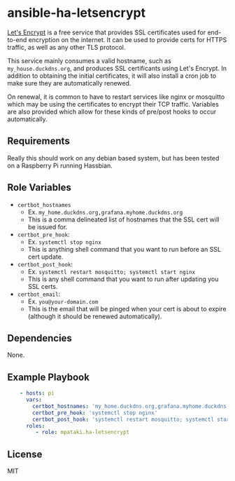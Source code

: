 # ansible-ha-letsencrypt

[Let's Encrypt](https://letsencrypt.org/) is a free service that provides SSL certificates used for end-to-end encryption on the internet. It can be used to provide certs for HTTPS traffic, as well as any other TLS protocol.

This service mainly consumes a valid hostname, such as `my_house.duckdns.org`, and produces SSL certificants using Let's Encrypt. In addition to obtaining the initial certificates, it will also install a cron job to make sure they are automatically renewed.

On renewal, it is common to have to restart services like nginx or mosquitto which may be using the certificates to encrypt their TCP traffic. Variables are also provided which allow for these kinds of pre/post hooks to occur automatically.

## Requirements

Really this should work on any debian based system, but has been tested on a Raspberry Pi running Hassbian.

## Role Variables

- `certbot_hostnames`
  - Ex. `my_home.duckdns.org,grafana.myhome.duckdns.org`
  - This is a comma delineated list of hostnames that the SSL cert will be issued for.
- `certbot_pre_hook`:
  - Ex. `systemctl stop nginx`
  - This is anything shell command that you want to run before an SSL cert update.
- `certbot_post_hook`:
  - Ex. `systemctl restart mosquitto; systemctl start nginx`
  - This is any shell command that you want to run after updating you SSL certs.
- `certbot_email`:
  - Ex. `you@your-domain.com`
  - This is the email that will be pinged when your cert is about to expire (although it should be renewed automatically).

## Dependencies

None.

## Example Playbook

```yml
    - hosts: pi
      vars:
        certbot_hostnames: 'my_home.duckdns.org,grafana.myhome.duckdns.org'
        certbot_pre_hook: 'systemctl stop nginx'
        certbot_post_hook: 'systemctl restart mosquitto; systemctl start nginx'
      roles:
         - role: mpataki.ha-letsencrypt
```

## License

MIT

